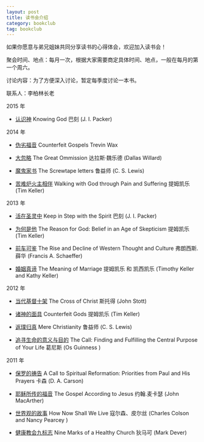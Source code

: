 ```yaml
---
layout: post
title: 读书会介绍
category: bookclub
tag: bookclub
---
```



如果你愿意与弟兄姐妹共同分享读书的心得体会，欢迎加入读书会！

聚会时间、地点：每月一次，根据大家需要商定具体时间、地点，一般在每月的第一个周六。

讨论内容：为了方便深入讨论，暂定每季度讨论一本书。

联系人：李柏林长老 


2015 年

*	[认识神](/bookclub/knowingGod/) Knowing God		巴刻 (J. I. Packer)



2014 年

*	[伪劣福音](/bookclub/counterfeitGospels/) Counterfeit Gospels		Trevin Wax 

*	[大忽略](/bookclub/greatOmission/)  The Great Ommission		达拉斯‧魏乐德 (Dallas Willard) 

*	[魔鬼家书](/bookclub/screwtapeLetters/)  The Screwtape letters		鲁益师  (C. S. Lewis)

*	[苦难炉火主相伴](/bookclub/suffering/)  Walking with God through Pain and Suffering 
提姆凯乐 (Tim Keller)



2013 年

*	[活在圣灵中](/bookclub/keepInStepWithSpirit/) Keep in Step with the Spirit   巴刻 (J. I. Packer)

*	[为何是他](/bookclub/easonForGod/) The Reason for God: Belief in an Age of Skepticism   提姆凯乐 (Tim Keller)

*	[前车可鉴](/bookclub/westernCulture/) The Rise and Decline of Western Thought and Culture		弗朗西斯.薛华   (Francis A. Schaeffer) 

*	[婚姻真谛](/bookclub/meaningOfMarriage/) The Meaning of Marriage		提姆凯乐 和 凯西凯乐  (Timothy Keller and Kathy Keller)   



2012 年

*	[当代基督十架](/bookclub/crossOfChrist/)  The Cross of Christ			斯托得 (John Stott) 

*	[诸神的面具](/bookclub/counterfeitGods/) Counterfeit Gods		提姆凯乐 (Tim Keller)

*	[返璞归真](/bookclub/mereChristianity/)  Mere Christianity		鲁益师  (C. S. Lewis)		

*	[追寻生命的意义与目的](/bookclub/calling/)		The Call: Finding and Fulfilling the Central Purpose of Your Life		葛尼斯 (Os Guinness ) 




2011 年

*	[保罗的祷告](/bookclub/paulPrayers/) A Call to Spiritual Reformation: Priorities from Paul and His Prayers		卡森 (D. A. Carson)

*	[耶稣所传的福音](/bookclub/gospelAccordingToJesus/)  The Gospel According to Jesus		约翰.麦卡瑟  (John MacArther) 

*	[世界观的故事](/bookclub/howNowShallWeLive/) How Now Shall We Live		 寇尔森、皮尔丝 (Charles Colson and Nancy Pearcey ) 

*	[健康教会九标志](/bookclub/healthyChurch/) Nine Marks of a Healthy Church		 狄马可 (Mark Dever) 




